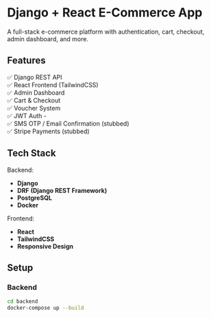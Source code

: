 # Django + React E-Commerce App

A full-stack e-commerce platform with authentication, cart, checkout, admin dashboard, and more.

## Features

✅ Django REST API  
✅ React Frontend (TailwindCSS)  
✅ Admin Dashboard  
✅ Cart & Checkout  
✅ Voucher System  
✅ JWT Auth -  
✅ SMS OTP / Email Confirmation (stubbed)  
✅ Stripe Payments (stubbed)

## Tech Stack

Backend:
- **Django**
- **DRF (Django REST Framework)**
- **PostgreSQL**
- **Docker**

Frontend:
- **React**
- **TailwindCSS**
- **Responsive Design**

## Setup

### Backend

```bash
cd backend
docker-compose up --build